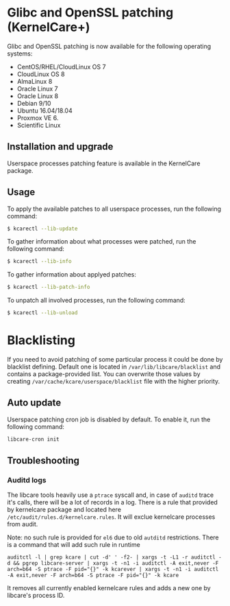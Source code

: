 # Glibc and OpenSSL patching (KernelCare+)

Glibc and OpenSSL patching is now available for the following operating systems:

* CentOS/RHEL/CloudLinux OS 7
* CloudLinux OS 8
* AlmaLinux 8
* Oracle Linux 7
* Oracle Linux 8
* Debian 9/10
* Ubuntu 16.04/18.04
* Proxmox VE 6.
* Scientific Linux

## Installation and upgrade

Userspace processes patching feature is available in the KernelCare package.

## Usage

To apply the available patches to all userspace processes, run the following command:

``` bash
$ kcarectl --lib-update
```

To gather information about what processes were patched, run the following command:

```bash
$ kcarectl --lib-info
```

To gather information about applyed patches:

```bash
$ kcarectl --lib-patch-info
```

To unpatch all involved processes, run the following command:

```bash
$ kcarectl --lib-unload
```

# Blacklisting

If you need to avoid patching of some particular process it could be done by blacklist defining. 
Default one is located in `/var/lib/libcare/blacklist` and contains a package-provided list. 
You can overwrite those values by creating `/var/cache/kcare/userspace/blacklist` file with the higher priority.

## Auto update

Userspace patching cron job is disabled by default. To enable it, run the following command:

```bash
libcare-cron init
```

## Troubleshooting

### Auditd logs

The libcare tools heavily use a `ptrace` syscall and, in case of `auditd` trace it's calls, there will be a lot of records in a log. There is a rule that provided by kernelcare package and located here `/etc/audit/rules.d/kernelcare.rules`. It will exclue kernelcare processes from audit.

Note: no such rule is provided for `el6` due to old `autditd` restrictions. There is a command that will add such rule in runtime

```
auditctl -l | grep kcare | cut -d' ' -f2- | xargs -t -L1 -r auditctl -d && pgrep libcare-server | xargs -t -n1 -i auditctl -A exit,never -F arch=b64 -S ptrace -F pid="{}" -k kcarever | xargs -t -n1 -i auditctl -A exit,never -F arch=b64 -S ptrace -F pid="{}" -k kcare
```

It removes all currently enabled kernelcare rules and adds a new one by libcare's process ID.

